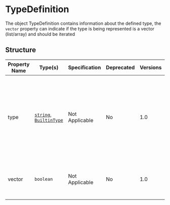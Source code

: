 # TypeDefinition

The object TypeDefinition contains information
about the defined type, the `vector` property can
indicate if the type is being represented is a
vector (list/array) and should be iterated

## Structure

| Property Name | Type(s)                                                       | Specification  | Deprecated | Versions | Description                                                                                                                                       |
|---------------|---------------------------------------------------------------|----------------|------------|----------|---------------------------------------------------------------------------------------------------------------------------------------------------|
| type          | [`string`](README.md), [`BuiltinType`](../Types/BuiltinTypes) | Not Applicable | No         | 1.0      | The type of the value, can either be a builtin type or one of the pre-defined object being represented as a string, eg; `string`,  `Peer`, `null` |
| vector        | `boolean`                                                     | Not Applicable | No         | 1.0      | Indicates if the type is represented as a vector or not (List/Array)                                                                              |
